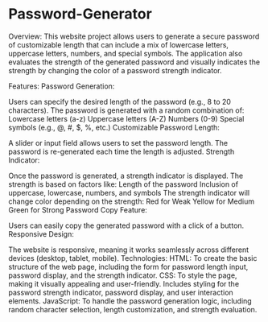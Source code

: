 # Password-Generator
Overview:
This website project allows users to generate a secure password of customizable length that can include a mix of lowercase letters, uppercase letters, numbers, and special symbols. The application also evaluates the strength of the generated password and visually indicates the strength by changing the color of a password strength indicator.

Features:
Password Generation:

Users can specify the desired length of the password (e.g., 8 to 20 characters).
The password is generated with a random combination of:
Lowercase letters (a-z)
Uppercase letters (A-Z)
Numbers (0-9)
Special symbols (e.g., @, #, $, %, etc.)
Customizable Password Length:

A slider or input field allows users to set the password length.
The password is re-generated each time the length is adjusted.
Strength Indicator:

Once the password is generated, a strength indicator is displayed.
The strength is based on factors like:
Length of the password
Inclusion of uppercase, lowercase, numbers, and symbols
The strength indicator will change color depending on the strength:
Red for Weak
Yellow for Medium
Green for Strong
Password Copy Feature:

Users can easily copy the generated password with a click of a button.
Responsive Design:

The website is responsive, meaning it works seamlessly across different devices (desktop, tablet, mobile).
Technologies:
HTML: To create the basic structure of the web page, including the form for password length input, password display, and the strength indicator.
CSS: To style the page, making it visually appealing and user-friendly. Includes styling for the password strength indicator, password display, and user interaction elements.
JavaScript: To handle the password generation logic, including random character selection, length customization, and strength evaluation.
